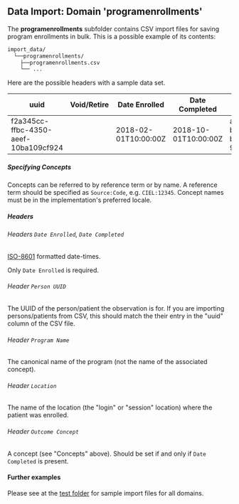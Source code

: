 ## Data Import: Domain 'programenrollments'
The **programenrollments** subfolder contains CSV import files for saving program enrollments
in bulk. This is a possible example of its contents:

```bash
import_data/
  └──programenrollments/
    ├──programenrollments.csv
    └── ...
```
Here are the possible headers with a sample data set.

| uuid                                 | Void/Retire | Date Enrolled        | Date Completed       | Person UUID                          | Program Name | Location | Outcome Concept |
|--------------------------------------|-------------|----------------------|----------------------|--------------------------------------|--------------|----------|-----------------|
| f2a345cc-ffbc-4350-aeef-10ba109cf924 |             | 2018-02-01T10:00:00Z | 2018-10-01T10:00:00Z | a03e395c-b881-49b7-b6fc-983f6bddc7fc | HIV PROGRAM  | Xanadu   | DIED            |

##### Specifying Concepts

Concepts can be referred to by reference term or by name.
A reference term
should be specified as `Source:Code`, e.g. `CIEL:12345`.
Concept names must be in the implementation's preferred locale.

##### Headers

###### Headers `Date Enrolled`, `Date Completed`
[ISO-8601](https://en.wikipedia.org/wiki/ISO_8601) formatted date-times.

Only `Date Enrolled` is required.

###### Header `Person UUID`
The UUID of the person/patient the observation is for.
If you are importing persons/patients
from CSV, this should match the their entry in the "uuid" column of the CSV
file.

###### Header `Program Name`
The canonical name of the program (not the name of the associated concept).

###### Header `Location`
The name of the location (the "login" or "session" location) where the
patient was enrolled.

###### Header `Outcome Concept`
A concept (see "Concepts" above). Should be set if and only if `Date Completed`
is present.

#### Further examples
Please see at the
[test folder](../api/src/test/resources/testAppDataDir/import_data)
for sample import files for all domains.

